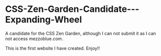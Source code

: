 # CSS-Zen-Garden-Candidate---Expanding-Wheel
A candidate for the CSS Zen Garden, although I can not submit it as I can not access mezzoblue.com.

This is the first website I have created. Enjoy!!

